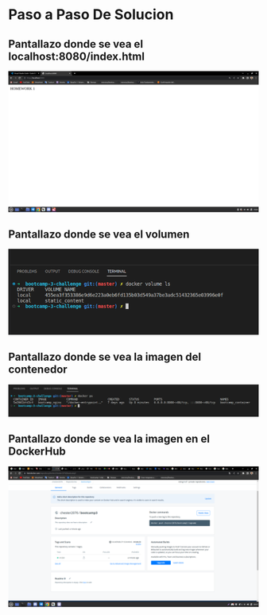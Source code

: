 # Paso a Paso De Solucion 

## Pantallazo donde se vea el localhost:8080/index.html
![Esta es una imagen](/SolucionReto03/HOMEWORK1.png)

## Pantallazo donde se vea el volumen
![Esta es una imagen](/SolucionReto03/VOLUME_STATIC_CONTENT.png)

## Pantallazo donde se vea la imagen del contenedor
![Esta es una imagen](/SolucionReto03/BOOTCAMP_NGINX.png)

## Pantallazo donde se vea la imagen en el DockerHub
![Esta es una imagen](/SolucionReto03/Dockerv1.png)